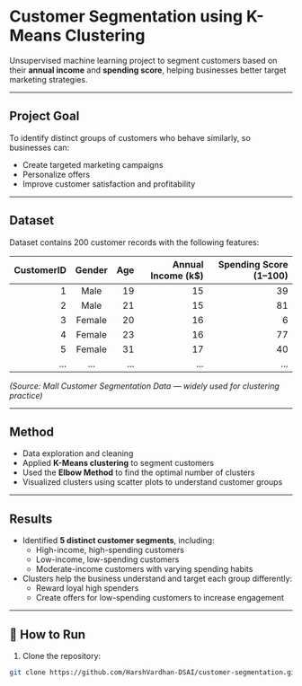 #  Customer Segmentation using K-Means Clustering

Unsupervised machine learning project to segment customers based on their **annual income** and **spending score**, helping businesses better target marketing strategies.

---

##  **Project Goal**
To identify distinct groups of customers who behave similarly, so businesses can:
- Create targeted marketing campaigns
- Personalize offers
- Improve customer satisfaction and profitability

---

##  **Dataset**
Dataset contains 200 customer records with the following features:

| CustomerID | Gender | Age | Annual Income (k$) | Spending Score (1–100) |
|-----------:|:------:|---:|------------------:|----------------------:|
| 1 | Male   | 19 | 15 | 39 |
| 2 | Male   | 21 | 15 | 81 |
| 3 | Female | 20 | 16 | 6 |
| 4 | Female | 23 | 16 | 77 |
| 5 | Female | 31 | 17 | 40 |
| ... | ... | ... | ... | ... |

*(Source: Mall Customer Segmentation Data — widely used for clustering practice)*

---

##  **Method**
- Data exploration and cleaning
- Applied **K-Means clustering** to segment customers
- Used the **Elbow Method** to find the optimal number of clusters
- Visualized clusters using scatter plots to understand customer groups

---

##  **Results**
- Identified **5 distinct customer segments**, including:
  - High-income, high-spending customers
  - Low-income, low-spending customers
  - Moderate-income customers with varying spending habits
- Clusters help the business understand and target each group differently:
  - Reward loyal high spenders
  - Create offers for low-spending customers to increase engagement

---

## 🧪 **How to Run**
1. Clone the repository:
```bash
git clone https://github.com/HarshVardhan-DSAI/customer-segmentation.git
